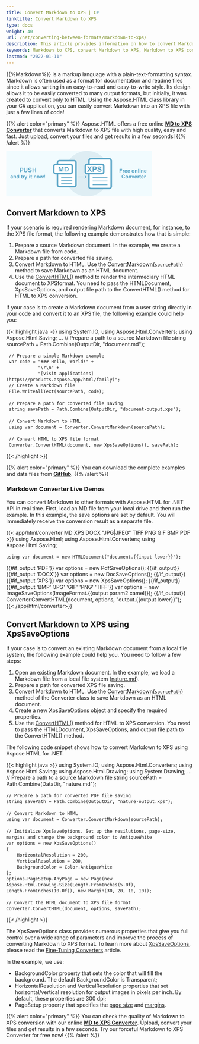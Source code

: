 ```yaml
---
title: Convert Markdown to XPS | C#
linktitle: Convert Markdown to XPS
type: docs
weight: 40
url: /net/converting-between-formats/markdown-to-xps/
description: This article provides information on how to convert Markdown to XPS using the Aspose.HTML API. You will learn about the supported Markdown to XPS conversion scenarios and consider examples to illustrate them.  
keywords: Markdown to XPS, convert Markdown to XPS, Markdown to XPS conversion, Markdown to XPS converter
lastmod: "2022-01-11"
---
```


<link href="./../../style.css" rel="stylesheet" type="text/css" />

{{%Markdown%}} is a markup language with a plain-text-formatting syntax. Markdown is often used as a format for documentation and readme files since it allows writing in an easy-to-read and easy-to-write style. Its design allows it to be easily converted to many output formats, but initially, it was created to convert only to HTML. Using the Aspose.HTML class library in your C# application, you can easily convert Markdown into an XPS file with just a few lines of code!

{{% alert color="primary" %}}
Aspose.HTML offers a free online <a href="https://products.aspose.app/html/conversion/md-to-xps" target="_blank">**MD to XPS Converter**</a> that converts Markdown to XPS file with high quality, easy and fast. Just upload, convert your files and get results in a few seconds!
{{% /alert %}}

<a href="https://products.aspose.app/html/conversion/md-to-xps" target="_blank">![Text "Banner MD to XPS Converter"](md-to-xps.png#center)</a>

## **Convert Markdown to XPS**

If your scenario is required rendering Markdown document, for instance, to the XPS file format, the following example demonstrates how that is simple: 

1. Prepare a source Markdown document. In the example, we create a Markdown file from code. 
1. Prepare a path for converted file saving. 
1. Convert Markdown to HTML. Use the [ConvertMarkdown(`sourcePath`)](https://apireference.aspose.com/html/net/aspose.html.converters.converter/convertmarkdown/methods/4) method to save Markdown as an HTML document. 
1. Use the [ConvertHTML()](https://apireference.aspose.com/html/net/aspose.html.converters.converter/converthtml/methods/9) method to render the intermediary HTML document to XPSformat. You need to pass the HTMLDocument, XpsSaveOptions, and output file path to the ConvertHTML() method for HTML to XPS conversion.

If your case is to create a Markdown document from a user string directly in your code and convert it to an XPS file, the following example could help you: 

{{< highlight java >}}
using System.IO;
using Aspose.Html.Converters;
using Aspose.Html.Saving;
...
    // Prepare a path to a source Markdown file
     string sourcePath = Path.Combine(OutputDir, "document.md");

     // Prepare a simple Markdown example
     var code = "### Hello, World!" +
                "\r\n" +
                "[visit applications](https://products.aspose.app/html/family)";
     // Create a Markdown file
     File.WriteAllText(sourcePath, code);
    
     // Prepare a path for converted file saving 
     string savePath = Path.Combine(OutputDir, "document-output.xps");
    
     // Convert Markdown to HTML 
     using var document = Converter.ConvertMarkdown(sourcePath);
    
     // Convert HTML to XPS file format
     Converter.ConvertHTML(document, new XpsSaveOptions(), savePath);
{{< /highlight >}}


{{% alert color="primary" %}} 
You can download the complete examples and data files from [**GitHub**](https://github.com/aspose-html/Aspose.HTML-Documentation/tree/main/content/tests-net).
{{% /alert %}}

### **Markdown Converter Live Demos**
You can convert Markdown to other formats with Aspose.HTML for .NET API in real time. First, load an MD file from your local drive and then run the example. In this example, the save options are set by default. You will immediately receive the conversion result as a separate file.

{{< app/html/converter MD XPS DOCX "JPG|JPEG" TIFF PNG GIF BMP PDF >}}
using Aspose.Html;
using Aspose.Html.Converters;
using Aspose.Html.Saving;

    using var document = new HTMLDocument("document.{{input lower}}");
{{#if_output 'PDF'}} 
    var options = new PdfSaveOptions();
{{/if_output}}
{{#if_output 'DOCX'}}
    var options = new DocSaveOptions();
{{/if_output}}
{{#if_output 'XPS'}}
    var options = new XpsSaveOptions();
{{/if_output}}
{{#if_output 'BMP' 'JPG' 'GIF' 'PNG' 'TIFF'}}
    var options = new ImageSaveOptions(ImageFormat.{{output param2 camel}});
{{/if_output}}
    Converter.ConvertHTML(document, options, "output.{{output lower}}");   
{{< /app/html/converter>}}

## **Convert Markdown to XPS using XpsSaveOptions**
If your case is to convert an existing Markdown document from a local file system, the following example could help you. You need to follow a few steps:

1. Open an existing Markdown document. In the example, we load a Markdown file from a local file system ([nature.md](https://github.com/aspose-html/Aspose.HTML-Documentation/blob/main/content/tests-net/tests-data/nature.md)). 
1. Prepare a path for converted XPS file saving. 
1. Convert Markdown to HTML. Use the [ConvertMarkdown(`sourcePath`)](https://apireference.aspose.com/html/net/aspose.html.converters.converter/convertmarkdown/methods/4) method of the Converter class to save Markdown as an HTML document. 
1. Create a new [XpsSaveOptions](https://apireference.aspose.com/html/net/aspose.html.saving/xpssaveoptions) object and specify the required properties.
1. Use the [ConvertHTML()](https://apireference.aspose.com/html/net/aspose.html.converters.converter/converthtml/methods/9) method for HTML to XPS conversion. You need to pass the HTMLDocument, XpsSaveOptions, and output file path to the ConvertHTML() method.

The following code snippet shows how to convert Markdown to XPS using Aspose.HTML for .NET.

{{< highlight java >}}
using System.IO;
using Aspose.Html.Converters;
using Aspose.Html.Saving;
using Aspose.Html.Drawing;
using System.Drawing;
...
    // Prepare a path to a source Markdown file
    string sourcePath = Path.Combine(DataDir, "nature.md");

    // Prepare a path for converted PDF file saving 
    string savePath = Path.Combine(OutputDir, "nature-output.xps");
    
    // Convert Markdown to HTML
    using var document = Converter.ConvertMarkdown(sourcePath);
    
    // Initialize XpsSaveOptions. Set up the resilutions, page-size, margins and change the background color to AntiqueWhite 
    var options = new XpsSaveOptions()
    {
        HorizontalResolution = 200,
        VerticalResolution = 200,
        BackgroundColor = Color.AntiqueWhite
    };
    options.PageSetup.AnyPage = new Page(new Aspose.Html.Drawing.Size(Length.FromInches(5.0f), Length.FromInches(10.0f)), new Margin(30, 20, 10, 10));
    
    // Convert the HTML document to XPS file format
    Converter.ConvertHTML(document, options, savePath);
{{< /highlight >}}

The XpsSaveOptions class provides numerous properties that give you full control over a wide range of parameters and improve the process of converting Markdown to XPS format. To learn more about [XpsSaveOptions](https://apireference.aspose.com/html/net/aspose.html.saving/xpssaveoptions), please read the [Fine-Tuning Converters](/html/net/converting-between-formats/fine-tuning-converters/) article.

In the example, we use:

 - BackgroundColor property that sets the color that will fill the background. The default BackgroundColor is Transparent;
 - HorizontalResolution and VerticalResolution properties that set horizontal/vertical resolution for output images in pixels per inch. By default, these properties are 300 dpi;
 - PageSetup property that specifies the [page size](https://apireference.aspose.com/html/net/aspose.html.rendering/renderingoptions/properties/pagesetup) and [margins](https://apireference.aspose.com/html/net/aspose.html.drawing/page/properties/margin).

{{% alert color="primary" %}} 
You can check the quality of Markdown to XPS conversion with our online [**MD to XPS Converter**](https://products.aspose.app/html/conversion/md-to-xps). Upload, convert your files and get results in a few seconds. Try our forceful Markdown to XPS Converter for free now!
{{% /alert %}}

